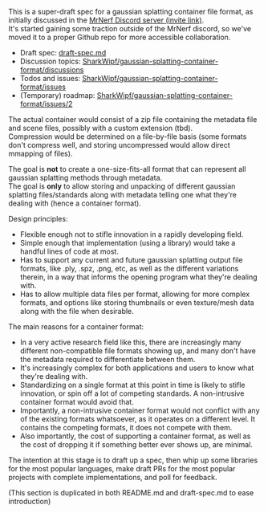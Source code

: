This is a super-draft spec for a gaussian splatting container file format, as initially discussed in the [MrNerf Discord server (invite link)](https://discord.com/invite/NqwTqVYVmj).  
It's started gaining some traction outside of the MrNerf discord, so we've moved it to a proper Github repo for more accessible collaboration.  

- Draft spec: [draft-spec.md](draft-spec.md)
- Discussion topics: [SharkWipf/gaussian-splatting-container-format/discussions](https://github.com/SharkWipf/gaussian-splatting-container-format/discussions)
- Todos and issues: [SharkWipf/gaussian-splatting-container-format/issues](https://github.com/SharkWipf/gaussian-splatting-container-format/issues)
- (Temporary) roadmap: [SharkWipf/gaussian-splatting-container-format/issues/2](https://github.com/SharkWipf/gaussian-splatting-container-format/issues/2)

The actual container would consist of a zip file containing the metadata file and scene files, possibly with a custom extension (tbd).  
Compression would be determined on a file-by-file basis (some formats don't compress well, and storing uncompressed would allow direct mmapping of files).  

The goal is **not** to create a one-size-fits-all format that can represent all gaussian splatting methods through metadata.  
The goal is **only** to allow storing and unpacking of different gaussian splatting files/standards along with metadata telling one what they're dealing with (hence a container format).  

Design principles:
- Flexible enough not to stifle innovation in a rapidly developing field.
- Simple enough that implementation (using a library) would take a handful lines of code at most.
- Has to support any current and future gaussian splatting output file formats, like .ply, .spz, .png, etc, as well as the different variations therein, in a way that informs the opening program what they're dealing with.
- Has to allow multiple data files per format, allowing for more complex formats, and options like storing thumbnails or even texture/mesh data along with the file when desirable.

The main reasons for a container format:
- In a very active research field like this, there are increasingly many different non-compatible file formats showing up, and many don't have the metadata required to differentiate between them.
- It's increasingly complex for both applications and users to know what they're dealing with.
- Standardizing on a single format at this point in time is likely to stifle innovation, or spin off a lot of competing standards. A non-intrusive container format would avoid that.
- Importantly, a non-intrusive container format would not conflict with any of the existing formats whatsoever, as it operates on a different level. It contains the competing formats, it does not compete with them.
- Also importantly, the cost of supporting a container format, as well as the cost of dropping it if something better ever shows up, are minimal.

The intention at this stage is to draft up a spec, then whip up some libraries for the most popular languages, make draft PRs for the most popular projects with complete implementations, and poll for feedback.  

(This section is duplicated in both README.md and draft-spec.md to ease introduction)
